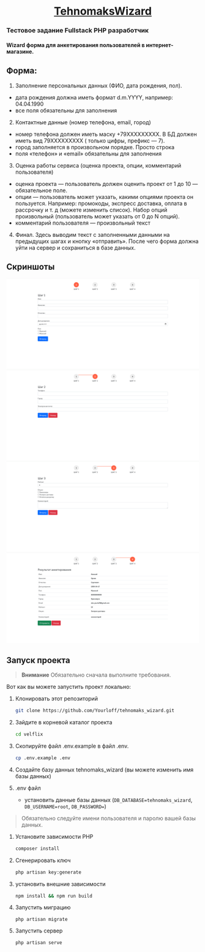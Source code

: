 <a href="https://github.com/Yourloff/tehnomaks_wizard"> <h1 align="center">TehnomaksWizard</h1></a>

### Тестовое задание Fullstack PHP разработчик
#### Wizard форма для анкетирования пользователей в интернет-магазине.

## Форма:

1) Заполнение персональных данных (ФИО, дата рождения, пол).
- дата рождения должна иметь формат d.m.YYYY, например: 04.04.1990
- все поля обязательны для заполнения
2) Контактные данные (номер телефона, email, город)
- номер телефона должен иметь маску +79XXXXXXXXX. В БД должен иметь вид 79XXXXXXXXX ( только цифры, префикс — 7).
- город заполняется в произвольном порядке. Просто строка
- поля «телефон» и «email» обязательны для заполнения
3) Оценка работы сервиса (оценка проекта, опции, комментарий пользователя)
- оценка проекта — пользователь должен оценить проект от 1 до 10 — обязательное поле.
- опции — пользователь может указать, какими опциями проекта он пользуется. Например: промокоды, экспресс доставка, оплата в рассрочку и т. д (можете изменить список). Набор опций произвольный (пользователь может указать от 0 до N опций).
- комментарий пользователя — произвольный текст
4) Финал. Здесь выводим текст с заполненными данными на предыдущих шагах и кнопку «отправить». После чего форма должна уйти на сервер и сохраниться в базе данных.

## Скриншоты

![1 step](public/img/1-step.png)
![2 step](public/img/2-step.png)
![3 step](public/img/3-step.png)
![4 step](public/img/4-step.png)

## Запуск проекта

> **Внимание**
> Обязательно сначала выполните требования.

Вот как вы можете запустить проект локально:

1. Клонировать этот репозиторий
    ```sh
    git clone https://github.com/Yourloff/tehnomaks_wizard.git
    ```
1. Зайдите в корневой каталог проекта
    ```sh
    cd velflix
    ```

1. Скопируйте файл .env.example в файл .env.
    ```sh
    cp .env.example .env
    ```
   
1. Создайте базу данных tehnomaks_wizard (вы можете изменить имя базы данных)

1. .env файл
   - установить данные базы данных (`DB_DATABASE=tehnomaks_wizard`, `DB_USERNAME=root`, `DB_PASSWORD=`)

  > Обязательно следуйте имени пользователя и паролю вашей базы данных.

1. Установите зависимости PHP
    ```sh
    composer install
    ```

1. Сгенерировать ключ
    ```sh
    php artisan key:generate
    ```

1. установить внешние зависимости
    ```sh
    npm install && npm run build
    ```

1. Запустить миграцию
    ```
    php artisan migrate
    ```

1. Запустить сервер
    ```sh
    php artisan serve
    ``` 
